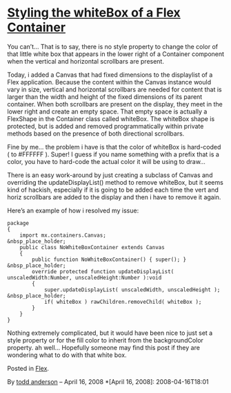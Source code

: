 # [Styling the whiteBox of a Flex Container](http://custardbelly.com/blog/2008/04/16/styling-the-whitebox-of-a-flex-container/)

You can’t… That is to say, there is no style property to change the color of that little white box that appears in the lower right of a Container component when the vertical and horizontal scrollbars are present.

Today, i added a Canvas that had fixed dimensions to the displaylist of a Flex application. Because the content within the Canvas instance would vary in size, vertical and horizontal scrollbars are needed for content that is larger than the width and height of the fixed dimensions of its parent container. When both scrollbars are present on the display, they meet in the lower right and create an empty space. That empty space is actually a FlexShape in the Container class called whiteBox. The whiteBox shape is protected, but is added and removed programmatically within private methods based on the presence of both directional scrollbars. 

Fine by me… the problem i have is that the color of whiteBox is hard-coded ( to #FFFFFF ). Super! I guess if you name something with a prefix that is a color, you have to hard-code the actual color it will be using to draw… 

There is an easy work-around by just creating a subclass of Canvas and overriding the updateDisplayList() method to remove whiteBox, but it seems kind of hackish, especially if it is going to be added each time the vert and horiz scrollbars are added to the display and then i have to remove it again.

Here’s an example of how i resolved my issue:
    
    package
    {
        import mx.containers.Canvas;
    &nbsp_place_holder;
        public class NoWhiteBoxContainer extends Canvas
        {
            public function NoWhiteBoxContainer() {	super(); }
    &nbsp_place_holder;
            override protected function updateDisplayList( unscaledWidth:Number, unscaledHeight:Number ):void
            {
                super.updateDisplayList( unscaledWidth, unscaledHeight );
    &nbsp_place_holder;
                if( whiteBox ) rawChildren.removeChild( whiteBox );
            }
        }
    }

Nothing extremely complicated, but it would have been nice to just set a style property or for the fill color to inherit from the backgroundColor property. ah well… Hopefully someone may find this post if they are wondering what to do with that white box.

Posted in [Flex](http://custardbelly.com/blog/category/flex/).

By [todd anderson](http://custardbelly.com/blog/author/todd-anderson/) – April 16, 2008
  *[April 16, 2008]: 2008-04-16T18:01
